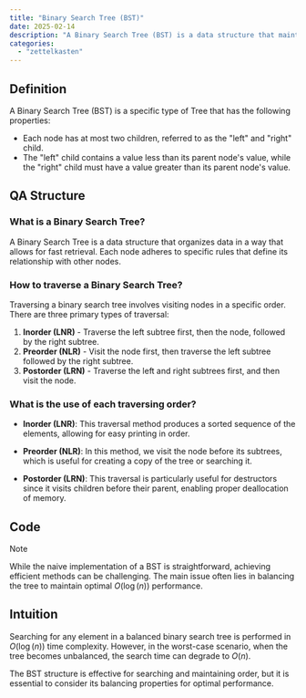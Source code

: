 ```yaml
---
title: "Binary Search Tree (BST)"
date: 2025-02-14
description: "A Binary Search Tree (BST) is a data structure that maintains sorted data and allows for efficient insertion, deletion, and lookup operations. It is characterized by its properties which ensure efficient data manipulation."
categories:
  - "zettelkasten"
---
```


## Definition

A Binary Search Tree (BST) is a specific type of Tree that has the following properties:

- Each node has at most two children, referred to as the "left" and "right" child.
- The "left" child contains a value less than its parent node's value, while the "right" child must have a value greater than its parent node's value.

## QA Structure

### What is a Binary Search Tree?

A Binary Search Tree is a data structure that organizes data in a way that allows for fast retrieval. Each node adheres to specific rules that define its relationship with other nodes.

### How to traverse a Binary Search Tree?

Traversing a binary search tree involves visiting nodes in a specific order. There are three primary types of traversal:

1. **Inorder (LNR)** - Traverse the left subtree first, then the node, followed by the right subtree.
2. **Preorder (NLR)** - Visit the node first, then traverse the left subtree followed by the right subtree.
3. **Postorder (LRN)** - Traverse the left and right subtrees first, and then visit the node.

### What is the use of each traversing order?

- **Inorder (LNR)**: This traversal method produces a sorted sequence of the elements, allowing for easy printing in order.
  
- **Preorder (NLR)**: In this method, we visit the node before its subtrees, which is useful for creating a copy of the tree or searching it.

- **Postorder (LRN)**: This traversal is particularly useful for destructors since it visits children before their parent, enabling proper deallocation of memory.

## Code

> [!Note]
> While the naive implementation of a BST is straightforward, achieving efficient methods can be challenging. The main issue often lies in balancing the tree to maintain optimal $O(\log(n))$ performance.

## Intuition

Searching for any element in a balanced binary search tree is performed in $O(\log(n))$ time complexity. However, in the worst-case scenario, when the tree becomes unbalanced, the search time can degrade to $O(n)$. 

The BST structure is effective for searching and maintaining order, but it is essential to consider its balancing properties for optimal performance.